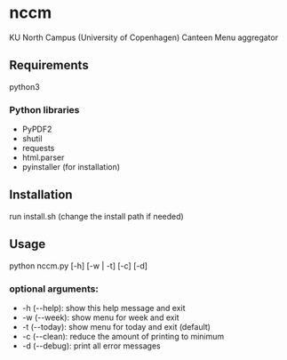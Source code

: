 # nccm
KU North Campus (University of Copenhagen) Canteen Menu aggregator
## Requirements
python3 
### Python libraries
* PyPDF2
* shutil
* requests
* html.parser
* pyinstaller (for installation)
## Installation
run install.sh (change the install path if needed)
## Usage
python nccm.py [-h] [-w | -t] [-c] [-d]
### optional arguments:
* -h (--help):  show this help message and exit
* -w (--week):  show menu for week and exit
* -t (--today):  show menu for today and exit (default)
* -c (--clean):  reduce the amount of printing to minimum
* -d (--debug):  print all error messages
